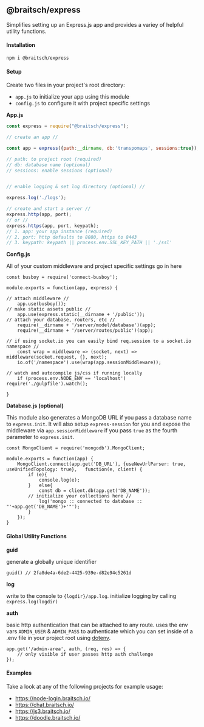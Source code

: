 ## @braitsch/express

Simplifies setting up an Express.js app and provides a variey of helpful utility functions.

#### **Installation**

`npm i @braitsch/express`

#### **Setup**

Create two files in your project's root directory: 

- `app.js` to initialize your app using this module
- `config.js` to configure it with project specific settings

**App.js**

```javascript
const express = require("@braitsch/express");

// create an app //

const app = express({path:__dirname, db:'transpomaps', sessions:true});

// path: to project root (required)
// db: database name (optional)
// sessions: enable sessions (optional)


// enable logging & set log directory (optional) //

express.log('./logs');

// create and start a server //
express.http(app, port);
// or //
express.https(app, port, keypath);
// 1. app: your app instance (required)
// 2. port: http defaults to 8080, https to 8443
// 3. keypath: keypath || process.env.SSL_KEY_PATH || './ssl'

```

**Config.js**

All of your custom middleware and project specific settings go in here 

```
const busboy = require('connect-busboy');

module.exports = function(app, express) {

// attach middleware //
	app.use(busboy());
// make static assets public //
	app.use(express.static(__dirname + '/public'));
// attach your database, routers, etc //
	require(__dirname + '/server/model/database')(app);
	require(__dirname + '/server/routes/public')(app);

// if using socket.io you can easily bind req.session to a socket.io namespace //
	const wrap = middleware => (socket, next) => middleware(socket.request, {}, next);
	io.of('/namespace').use(wrap(app.sessionMiddleware));

// watch and autocompile js/css if running locally
	if (process.env.NODE_ENV == 'localhost') require('./gulpfile').watch();

}
```

**Database.js (optional)**

This module also generates a MongoDB URL if you pass a database name to `express.init`. It will also setup `express-session` for you and expose the middleware via `app.sessionMiddleware` if you pass `true` as the fourth parameter to `express.init`.

```
const MongoClient = require('mongodb').MongoClient;

module.exports = function(app) {
	MongoClient.connect(app.get('DB_URL'), {useNewUrlParser: true, useUnifiedTopology: true}, 	function(e, client) {
		if (e){
			console.log(e);
		}   else{
			const db = client.db(app.get('DB_NAME'));
		// initialize your collections here //
			log('mongo :: connected to database :: "'+app.get('DB_NAME')+'"');
		}
	});
}
```

#### Global Utility Functions

**guid**

generate a globally unique identifier

`guid() // 2fa8de4a-6de2-4425-939e-d82e94c5261d`

**log**

write to the console to `{logdir}/app.log`. initialize logging by calling `express.log(logdir)`

**auth**

basic http authentication that can be attached to any route. uses the env vars `ADMIN_USER` & `ADMIN_PASS` to authenticate which you can set inside of a .env file in your project root using [dotenv](https://www.npmjs.com/package/dotenv).

```
app.get('/admin-area', auth, (req, res) => {
	// only visible if user passes http auth challenge
});
```

#### Examples

Take a look at any of the following projects for example usage:

- https://node-login.braitsch.io/
- https://chat.braitsch.io/
- https://js3.braitsch.io/
- https://doodle.braitsch.io/